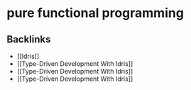 # pure functional programming



## Backlinks

-   [[Idris]]
-   [[Type-Driven Development With Idris]]
-   [[Type-Driven Development With Idris]]
-   [[Type-Driven Development With Idris]]
